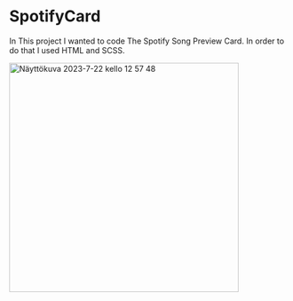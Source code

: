 # SpotifyCard
In This project I wanted to code The Spotify Song Preview Card. In order to do that I used HTML and SCSS.


<img width="413" alt="Näyttökuva 2023-7-22 kello 12 57 48" src="https://github.com/emmastude/SpotifyCard/assets/105483122/990c4da9-ec3b-407e-be75-3be8bbdf0808">

